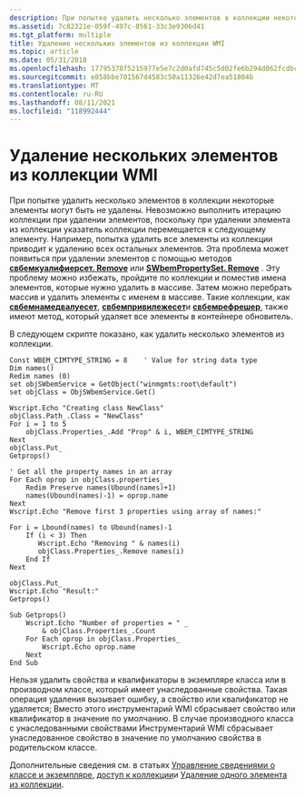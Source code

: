 ```yaml
---
description: При попытке удалить несколько элементов в коллекции некоторые элементы могут быть не удалены.
ms.assetid: 7c82321e-059f-497c-8561-33c3e9306d41
ms.tgt_platform: multiple
title: Удаление нескольких элементов из коллекции WMI
ms.topic: article
ms.date: 05/31/2018
ms.openlocfilehash: 17795378f5215977e5e7c2d0afd745c5d02fe6b294d062fcdbcf82f7ccc15351
ms.sourcegitcommit: e858bbe701567d4583c50a11326e42d7ea51804b
ms.translationtype: MT
ms.contentlocale: ru-RU
ms.lasthandoff: 08/11/2021
ms.locfileid: "118992444"
---
```

# <a name="removing-multiple-items-from-a-wmi-collection"></a>Удаление нескольких элементов из коллекции WMI

При попытке удалить несколько элементов в коллекции некоторые элементы могут быть не удалены. Невозможно выполнить итерацию коллекции при удалении элементов, поскольку при удалении элемента из коллекции указатель коллекции перемещается к следующему элементу. Например, попытка удалить все элементы из коллекции приводит к удалению всех остальных элементов. Эта проблема может появиться при удалении элементов с помощью методов [**свбемкуалифиерсет. Remove**](swbemqualifierset-remove.md) или [**SWbemPropertySet. Remove**](swbempropertyset-remove.md) . Эту проблему можно избежать, пройдите по коллекции и поместив имена элементов, которые нужно удалить в массиве. Затем можно перебрать массив и удалить элементы с именем в массиве. Такие коллекции, как [**свбемнамедвалуесет**](swbemnamedvalueset.md), [**свбемпривилежесет**](swbemprivilegeset.md)и [**свбемрефрешер**](swbemrefresher.md), также имеют метод, который удаляет все элементы в контейнере обновитель.

В следующем скрипте показано, как удалить несколько элементов из коллекции.


```VB
Const WBEM_CIMTYPE_STRING = 8    ' Value for string data type
Dim names()
Redim names (0)
set objSWbemService = GetObject("winmgmts:root\default")
set objClass = ObjSWbemService.Get()

Wscript.Echo "Creating class NewClass"
objClass.Path_.Class = "NewClass"
For i = 1 to 5
    objClass.Properties_.Add "Prop" & i, WBEM_CIMTYPE_STRING
Next
objClass.Put_
Getprops()

' Get all the property names in an array
For Each oprop in objClass.properties_
    Redim Preserve names(Ubound(names)+1)
    names(Ubound(names)-1) = oprop.name
Next
Wscript.Echo "Remove first 3 properties using array of names:"

For i = Lbound(names) to Ubound(names)-1
    If (i < 3) Then
       Wscript.Echo "Removing " & names(i)
       objClass.Properties_.Remove names(i)
    End If
Next

objClass.Put_
Wscript.Echo "Result:"
Getprops()

Sub Getprops()
    Wscript.Echo "Number of properties = " _
        & objClass.Properties_.Count
    For Each oprop in objClass.Properties_
        Wscript.Echo oprop.name
    Next
End Sub
```



Нельзя удалить свойства и квалификаторы в экземпляре класса или в производном классе, который имеет унаследованные свойства. Такая операция удаления вызывает ошибку, а свойство или квалификатор не удаляется; Вместо этого инструментарий WMI сбрасывает свойство или квалификатор в значение по умолчанию. В случае производного класса с унаследованными свойствами Инструментарий WMI сбрасывает унаследованное свойство в значение по умолчанию свойства в родительском классе.

Дополнительные сведения см. в статьях [Управление сведениями о классе и экземпляре](manipulating-class-and-instance-information.md), [доступ к коллекции](accessing-a-collection.md)и [Удаление одного элемента из коллекции](removing-a-single-item-from-a-collection.md).

 

 



